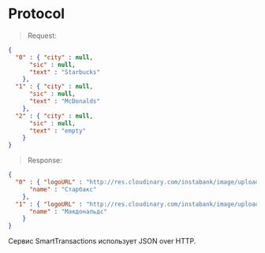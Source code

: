 # Protocol

>Request:

```json
{ 
  "0" : { "city" : null,
      "sic" : null,
      "text" : "Starbucks"
    },
  "1" : { "city" : null,
      "sic" : null,
      "text" : "McDonalds"
    },
  "2" : { "city" : null,
      "sic" : null,
      "text" : "empty"
    }
}
```

>Response:

```json
{ 
  "0" : { "logoURL" : "http://res.cloudinary.com/instabank/image/upload/c_scale,w_64/v1402049419/ic_starbucks_pgbkrg.png",
      "name" : "Старбакс"
    },
  "1" : { "logoURL" : "http://res.cloudinary.com/instabank/image/upload/c_scale,w_64/v1402046396/ic_macdon_qgtebj.png",
      "name" : "Макдональдс"
    }
}
```

Сервис SmartTransactions использует JSON over HTTP.